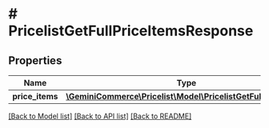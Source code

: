 # # PricelistGetFullPriceItemsResponse


## Properties 


Name | Type | Description | Notes
------------ | ------------- | ------------- | -------------
**price_items**| [**\GeminiCommerce\Pricelist\Model\PricelistGetFullPriceItem[]**](PricelistGetFullPriceItem.md) |   | [optional]


[[Back to Model list]](../../README.md#models) [[Back to API list]](../../README.md#endpoints) [[Back to README]](../../README.md)

